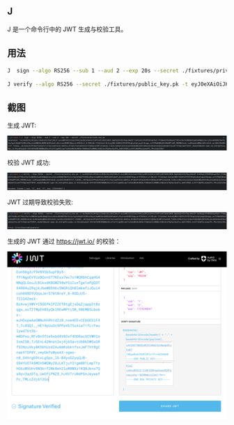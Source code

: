 ## J

J 是一个命令行中的 JWT 生成与校验工具。

## 用法

```bash
J  sign --algo RS256 --sub 1 --aud 2 --exp 20s --secret ./fixtures/private_key.pk 
```

```bash
J verify --algo RS256 --secret ./fixtures/public_key.pk -t eyJ0eXAiOiJKV1QiLCJhbGciOiJSUzI1NiJ9.eyJzdWIiOiIxIiwiYXVkIjoiMiIsImV4cCI6MTcyNTI0ODI2N30.Bgb36QInV3y7AqLoKmz5P-EoH56g3Jf9VB95b5upFBy5-ff1NgoEVYUzBQvnST7KExx7wv7o1WQRbhCqaHG4NNqQLGouJLBikxdKBGWZ98wYGiCuxTge1ePgQ3TX4R04u2RqjkJbeWBSX6vSNGRiQhBlmkwfiJGui4coh0XBDYUQqsJer570tNreY_8-RGDJU5-TIlQ4ZmsX-BzAvwjXWVrCSGGfkIPZZETBtgEjsDqZjapp2t8zqgx_soT2TMpEH85yQklREwMPYi5M_90EMB5Lbobz-wJHDopwAeGWNuhhRhtd2zB_nxe4EEvCEbGEDlF4T_7c8SQ1__HE19pUuOc9PPaVb75zAia71fLrFwulywd76t5b-m0DPxo_RFvBn5fte9xbd4V03xf4DDRacSCVWFCo3xmZSB_7J5EnL42NnetIej4j6SavtUb0kDW5xGRfS2NzuVky0K56hUzdZAu6mKobktfsxJmFThY8gCnak9TDP0Y_vmyGkPzWyeAX-ogwo-n8_S4Vrgb9txLgSpo_l6-B4yoG2yqQJB-S94YUO7A5MCH5WGWy2BJLKTjuYI1gm801LmpTYzhG6zWVUHvRN3krf2Nk8eh2loM8WXz1KQ0Jkno7Qa9pv3azDTq_UwOfiPNZ8_hJ4VTrU0dPSnJeywafPc_TMLcZdj613Go
```


## 截图

生成 JWT:

![](./pics/1.png)


校验 JWT 成功:

![](./pics/2.png)


JWT 过期导致校验失败:

![](./pics/3.png)


生成的 JWT 通过 https://jwt.io/ 的校验：

![](./pics/4.png)
